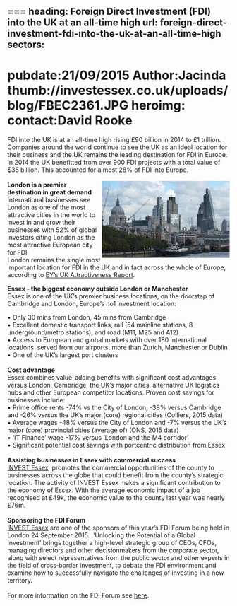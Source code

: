 ===
heading: Foreign Direct Investment (FDI) into the UK at an all-time high
url: foreign-direct-investment-fdi-into-the-uk-at-an-all-time-high
sectors:
  -  
pubdate:21/09/2015
Author:Jacinda
thumb://investessex.co.uk/uploads/blog/FBEC2361.JPG
heroimg:
contact:David Rooke
===
<p>FDI into the UK is at an all-time high rising £90 billion in 2014 to £1 trillion.  Companies around the world continue to see the UK as an ideal location for their business and the UK remains the leading destination for FDI in Europe. In 2014 the UK benefitted from over 900 FDI projects with a total value of $35 billion. This accounted for almost 28% of FDI into Europe.<br/><br/><strong><img alt='London skyline' src='../uploads/blog/London_skyline.jpg' style='float:right; height:174px; width:290px'/>London is a premier destination in great demand</strong><br/>International businesses see London as one of the most attractive cities in the world to invest in and grow their businesses with 52% of global investors citing London as the most attractive European city for FDI.<br/>London remains the single most important location for FDI in the UK and in fact across the whole of Europe, according to <a href='http://www.ey.com/UK/en/Newsroom/News-releases/15-05-27---London-is-the-number-one-location-for-inward-investment-in-the-UK-and-Europe' target='_blank'>EY’s UK Attractiveness Report</a>.</p><p><strong>Essex - the biggest economy outside London or Manchester</strong><br/>Essex is one of the UK’s premier business locations, on the doorstep of Cambridge and London, Europe’s no1 investment location:</p><p>• Only 30 mins from London, 45 mins from Cambridge<br/>• Excellent domestic transport links, rail (54 mainline stations, 8 underground/metro stations), and road (M11, M25 and A12)<br/>• Access to European and global markets with over 180 international locations  served from our airports, more than Zurich, Manchester or Dublin<br/>• One of the UK’s largest port clusters<br/><br/><strong>Cost advantage </strong><br/>Essex combines value-adding benefits with significant cost advantages versus London, Cambridge, the UK’s major cities, alternative UK logistics hubs and other European competitor locations. Proven cost savings for businesses include:<br/>• Prime office rents -74% vs the City of London, -38% versus Cambridge and -26% versus the UK’s major (core) regional cities (Colliers, 2015 data)<br/>• Average wages -48% versus the City of London and -7% versus the UK’s major (core) provincial cities (average of) (ONS, 2015 data)<br/>• ‘IT Finance’ wage -17% versus ‘London and the M4 corridor’<br/>• Significant potential cost savings with portcentric distribution from Essex<br/><br/><strong>Assisting businesses in Essex with commercial success</strong><br/><a href='http://www.investessex.co.uk/' target='_blank'>INVEST Essex</a>, promotes the commercial opportunities of the county to businesses across the globe that could benefit from the county’s strategic location. The activity of INVEST Essex makes a significant contribution to the economy of Essex. With the average economic impact of a job recognised at £49k, the economic value to the county last year was nearly £76m.<br/><br/><strong>Sponsoring the FDI Forum</strong><br/><a href='http://www.investessex.co.uk/' target='_blank'>INVEST Essex</a> are one of the sponsors of this year’s FDI Forum being held in London 24 September 2015.  ‘Unlocking the Potential of a Global Investment’ brings together a high-level strategic group of CEOs, CFOs, managing directors and other decision­makers from the corporate sector, along with select representatives from the public sector and other experts in the field of cross‐border investment, to debate the FDI environment and examine how to successfully navigate the challenges of investing in a new territory.<br/><br/>For more information on the FDI Forum see <a href='https://live.ft.com/Events/2015/fDi-Forum-2015' target='_blank'>here</a>.</p>